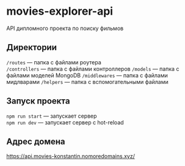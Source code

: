 # movies-explorer-api
API дипломного проекта по поиску фильмов

## Директории
`/routes` — папка с файлами роутера  
`/controllers` — папка с файлами контроллеров
`/models` — папка с файлами моделей MongoDB
`/middlewares` — папка с файлами мидлварами
`/helpers` — папка с вспомогательными файлами

## Запуск проекта
`npm run start` — запускает сервер   
`npm run dev` — запускает сервер с hot-reload

## Адрес домена
https://api.movies-konstantin.nomoredomains.xyz/
